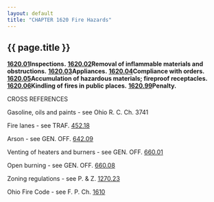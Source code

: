 ```yaml
---
layout: default 
title: "CHAPTER 1620 Fire Hazards"
---
```


{{ page.title }}
----------------

[**1620.01**](5b068844.html)**Inspections.**
[**1620.02**](5b0ad07e.html)**Removal of inflammable materials and
obstructions.** [**1620.03**](5b0d31ca.html)**Appliances.**
[**1620.04**](5b11e3da.html)**Compliance with orders.**
[**1620.05**](5b15e66f.html)**Accumulation of hazardous materials;
fireproof receptacles.** [**1620.06**](5b196bf4.html)**Kindling of fires
in public places.** [**1620.99**](5b1dc026.html)**Penalty.**

CROSS REFERENCES

Gasoline, oils and paints - see Ohio R. C. Ch. 3741

Fire lanes - see TRAF. [452.18](275c2273.html)

Arson - see GEN. OFF. [642.09](32c4815f.html)

Venting of heaters and burners - see GEN. OFF. [660.01](35647a42.html)

Open burning - see GEN. OFF. [660.08](35bcac29.html)

Zoning regulations - see P. & Z. [1270.23](512dadea.html)

Ohio Fire Code - see F. P. Ch. [1610](5a182605.html)
